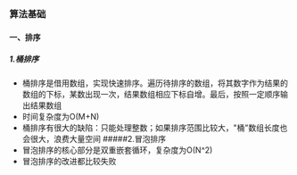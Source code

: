 ### 算法基础
#### 一、排序
##### 1.桶排序
* 桶排序是借用数组，实现快速排序。遍历待排序的数组，将其数字作为结果的数组的下标，某数出现一次，结果数组相应下标自增。最后，按照一定顺序输出结果数组
* 时间复杂度为O(M+N)
* 桶排序有很大的缺陷：只能处理整数；如果排序范围比较大，"桶"数组长度也会很大，浪费大量空间
#####2.冒泡排序
* 冒泡排序的核心部分是双重嵌套循环，复杂度为O(N^2)
* 冒泡排序的改进都比较失败